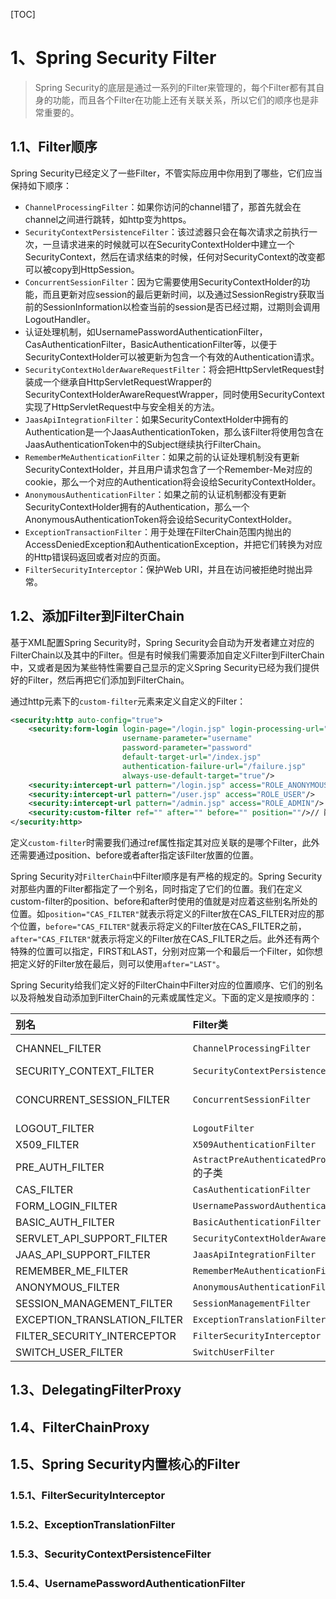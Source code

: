 [TOC]

# 1、Spring Security Filter

> Spring Security的底层是通过一系列的Filter来管理的，每个Filter都有其自身的功能，而且各个Filter在功能上还有关联关系，所以它们的顺序也是非常重要的。

## 1.1、Filter顺序

 Spring Security已经定义了一些Filter，不管实际应用中你用到了哪些，它们应当保持如下顺序：

- `ChannelProcessingFilter`：如果你访问的channel错了，那首先就会在channel之间进行跳转，如http变为https。
- `SecurityContextPersistenceFilter`：该过滤器只会在每次请求之前执行一次，一旦请求进来的时候就可以在SecurityContextHolder中建立一个SecurityContext，然后在请求结束的时候，任何对SecurityContext的改变都可以被copy到HttpSession。
- `ConcurrentSessionFilter`：因为它需要使用SecurityContextHolder的功能，而且更新对应session的最后更新时间，以及通过SessionRegistry获取当前的SessionInformation以检查当前的session是否已经过期，过期则会调用LogoutHandler。
- 认证处理机制，如UsernamePasswordAuthenticationFilter，CasAuthenticationFilter，BasicAuthenticationFilter等，以便于SecurityContextHolder可以被更新为包含一个有效的Authentication请求。
- `SecurityContextHolderAwareRequestFilter`：将会把HttpServletRequest封装成一个继承自HttpServletRequestWrapper的SecurityContextHolderAwareRequestWrapper，同时使用SecurityContext实现了HttpServletRequest中与安全相关的方法。
- `JaasApiIntegrationFilter`：如果SecurityContextHolder中拥有的Authentication是一个JaasAuthenticationToken，那么该Filter将使用包含在JaasAuthenticationToken中的Subject继续执行FilterChain。
- `RememberMeAuthenticationFilter`：如果之前的认证处理机制没有更新SecurityContextHolder，并且用户请求包含了一个Remember-Me对应的cookie，那么一个对应的Authentication将会设给SecurityContextHolder。
- `AnonymousAuthenticationFilter`：如果之前的认证机制都没有更新SecurityContextHolder拥有的Authentication，那么一个AnonymousAuthenticationToken将会设给SecurityContextHolder。
- `ExceptionTransactionFilter`：用于处理在FilterChain范围内抛出的AccessDeniedException和AuthenticationException，并把它们转换为对应的Http错误码返回或者对应的页面。
- `FilterSecurityInterceptor`：保护Web URI，并且在访问被拒绝时抛出异常。

## 1.2、添加Filter到FilterChain

基于XML配置Spring Security时，Spring Security会自动为开发者建立对应的FilterChain以及其中的Filter。但是有时候我们需要添加自定义Filter到FilterChain中，又或者是因为某些特性需要自己显示的定义Spring Security已经为我们提供好的Filter，然后再把它们添加到FilterChain。

通过http元素下的`custom-filter`元素来定义自定义的Filter：

```xml
<security:http auto-config="true">
    <security:form-login login-page="/login.jsp" login-processing-url="/login.do"
                         username-parameter="username"
                         password-parameter="password"
                         default-target-url="/index.jsp"
                         authentication-failure-url="/failure.jsp"
                         always-use-default-target="true"/>
    <security:intercept-url pattern="/login.jsp" access="ROLE_ANONYMOUS"/>
    <security:intercept-url pattern="/user.jsp" access="ROLE_USER"/>
    <security:intercept-url pattern="/admin.jsp" access="ROLE_ADMIN"/>
    <security:custom-filter ref="" after="" before="" position=""/>// 配置自定义Filter
</security:http>
```

定义`custom-filter`时需要我们通过ref属性指定其对应关联的是哪个Filter，此外还需要通过position、before或者after指定该Filter放置的位置。

Spring Security对`FilterChain`中Filter顺序是有严格的规定的。Spring Security对那些内置的Filter都指定了一个别名，同时指定了它们的位置。我们在定义custom-filter的position、before和after时使用的值就是对应着这些别名所处的位置。如`position="CAS_FILTER"`就表示将定义的Filter放在CAS_FILTER对应的那个位置，`before="CAS_FILTER"`就表示将定义的Filter放在CAS_FILTER之前，`after="CAS_FILTER"`就表示将定义的Filter放在CAS_FILTER之后。此外还有两个特殊的位置可以指定，FIRST和LAST，分别对应第一个和最后一个Filter，如你想把定义好的Filter放在最后，则可以使用`after="LAST"`。

Spring Security给我们定义好的FilterChain中Filter对应的位置顺序、它们的别名以及将触发自动添加到FilterChain的元素或属性定义。下面的定义是按顺序的：

| 别名                         | Filter类                                        | 对应元素或属性                              |
| :--------------------------- | :---------------------------------------------- | ------------------------------------------- |
| CHANNEL_FILTER               | `ChannelProcessingFilter`                       | http>intercept-url>requires-channel         |
| SECURITY_CONTEXT_FILTER      | `SecurityContextPersistenceFilter`              | http                                        |
| CONCURRENT_SESSION_FILTER    | `ConcurrentSessionFilter`                       | http>session-management>concurrency-control |
| LOGOUT_FILTER                | `LogoutFilter`                                  | http>logout                                 |
| X509_FILTER                  | `X509AuthenticationFilter`                      | http>x509                                   |
| PRE_AUTH_FILTER              | `AstractPreAuthenticatedProcessingFilter`的子类 | N/A                                         |
| CAS_FILTER                   | `CasAuthenticationFilter`                       | N/A                                         |
| FORM_LOGIN_FILTER            | `UsernamePasswordAuthenticationFilter`          | http>form-login                             |
| BASIC_AUTH_FILTER            | `BasicAuthenticationFilter`                     | http>http-basic                             |
| SERVLET_API_SUPPORT_FILTER   | `SecurityContextHolderAwareRequestFilter`       | http>servlet-api-provision                  |
| JAAS_API_SUPPORT_FILTER      | `JaasApiIntegrationFilter`                      | http>jaas-api-provision                     |
| REMEMBER_ME_FILTER           | `RememberMeAuthenticationFilter`                | http>remember-me                            |
| ANONYMOUS_FILTER             | `AnonymousAuthenticationFilter`                 | http>anonymous                              |
| SESSION_MANAGEMENT_FILTER    | `SessionManagementFilter`                       | http>session-management                     |
| EXCEPTION_TRANSLATION_FILTER | `ExceptionTranslationFilter`                    | http                                        |
| FILTER_SECURITY_INTERCEPTOR  | `FilterSecurityInterceptor`                     | http                                        |
| SWITCH_USER_FILTER           | `SwitchUserFilter`                              | N/A                                         |



## 1.3、DelegatingFilterProxy

## 1.4、FilterChainProxy

## 1.5、Spring Security内置核心的Filter

### 1.5.1、FilterSecurityInterceptor

### 1.5.2、ExceptionTranslationFilter

### 1.5.3、SecurityContextPersistenceFilter

### 1.5.4、UsernamePasswordAuthenticationFilter

